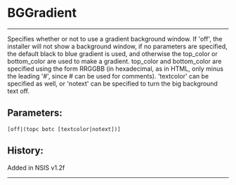 # BGGradient

---

Specifies whether or not to use a gradient background window. If 'off', the installer will not show a background window, if no parameters are specified, the default black to blue gradient is used, and otherwise the top\_color or bottom\_color are used to make a gradient. top\_color and bottom\_color are specified using the form RRGGBB (in hexadecimal, as in HTML, only minus the leading '#', since # can be used for comments). 'textcolor' can be specified as well, or 'notext' can be specified to turn the big background text off.

## Parameters:

    [off|(topc botc [textcolor|notext])]

## History:

Added in NSIS v1.2f

---
